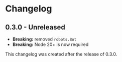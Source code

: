 # Changelog

## 0.3.0 - Unreleased

- **Breaking:** removed `robots.Bot`
- **Breaking:** Node 20+ is now required

This changelog was created after the release of 0.3.0.

